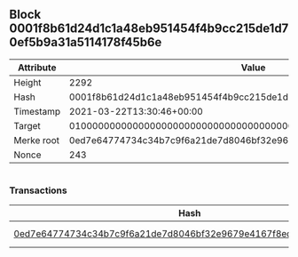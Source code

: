 ## Block 0001f8b61d24d1c1a48eb951454f4b9cc215de1d70ef5b9a31a5114178f45b6e

Attribute | Value
--- | ---
Height | 2292
Hash | 0001f8b61d24d1c1a48eb951454f4b9cc215de1d70ef5b9a31a5114178f45b6e
Timestamp | 2021-03-22T13:30:46+00:00
Target | 0100000000000000000000000000000000000000000000000000000000000000
Merke root | 0ed7e64774734c34b7c9f6a21de7d8046bf32e9679e4167f8edd8999e85511d2
Nonce | 243

```

```

### Transactions

Hash | Amount
--- | ---
[0ed7e64774734c34b7c9f6a21de7d8046bf32e9679e4167f8edd8999e85511d2](0ed7e64774734c34b7c9f6a21de7d8046bf32e9679e4167f8edd8999e85511d2.md) | 10.00000000 SKEPTI 
